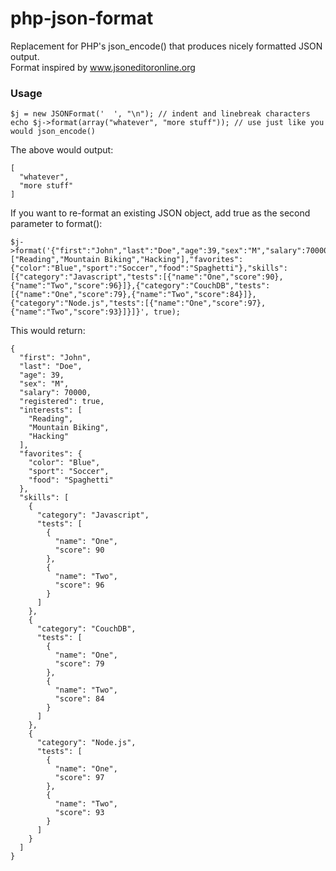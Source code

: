 php-json-format
===============

Replacement for PHP's json_encode() that produces nicely formatted JSON output.
<br>Format inspired by www.jsoneditoronline.org

### Usage ###
    $j = new JSONFormat('  ', "\n"); // indent and linebreak characters
    echo $j->format(array("whatever", "more stuff")); // use just like you would json_encode()
The above would output:

    [
      "whatever",
      "more stuff"
    ]

If you want to re-format an existing JSON object, add true as the second parameter to format():

    $j->format('{"first":"John","last":"Doe","age":39,"sex":"M","salary":70000,"registered":true,"interests":["Reading","Mountain Biking","Hacking"],"favorites":{"color":"Blue","sport":"Soccer","food":"Spaghetti"},"skills":[{"category":"Javascript","tests":[{"name":"One","score":90},{"name":"Two","score":96}]},{"category":"CouchDB","tests":[{"name":"One","score":79},{"name":"Two","score":84}]},{"category":"Node.js","tests":[{"name":"One","score":97},{"name":"Two","score":93}]}]}', true);

This would return:

    {
      "first": "John",
      "last": "Doe",
      "age": 39,
      "sex": "M",
      "salary": 70000,
      "registered": true,
      "interests": [
        "Reading",
        "Mountain Biking",
        "Hacking"
      ],
      "favorites": {
        "color": "Blue",
        "sport": "Soccer",
        "food": "Spaghetti"
      },
      "skills": [
        {
          "category": "Javascript",
          "tests": [
            {
              "name": "One",
              "score": 90
            },
            {
              "name": "Two",
              "score": 96
            }
          ]
        },
        {
          "category": "CouchDB",
          "tests": [
            {
              "name": "One",
              "score": 79
            },
            {
              "name": "Two",
              "score": 84
            }
          ]
        },
        {
          "category": "Node.js",
          "tests": [
            {
              "name": "One",
              "score": 97
            },
            {
              "name": "Two",
              "score": 93
            }
          ]
        }
      ]
    }
